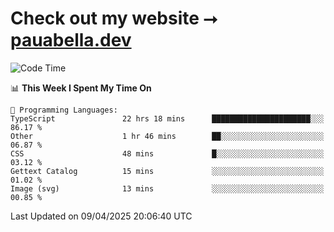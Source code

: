 # Check out my website ⭢ [pauabella.dev](https://pauabella.dev)

<!--START_SECTION:waka-->
![Code Time](http://img.shields.io/badge/Code%20Time-4%2C309%20hrs%2026%20mins-blue)

📊 **This Week I Spent My Time On** 

```text
💬 Programming Languages: 
TypeScript               22 hrs 18 mins      ██████████████████████░░░   86.17 % 
Other                    1 hr 46 mins        ██░░░░░░░░░░░░░░░░░░░░░░░   06.87 % 
CSS                      48 mins             █░░░░░░░░░░░░░░░░░░░░░░░░   03.12 % 
Gettext Catalog          15 mins             ░░░░░░░░░░░░░░░░░░░░░░░░░   01.02 % 
Image (svg)              13 mins             ░░░░░░░░░░░░░░░░░░░░░░░░░   00.85 % 
```


 Last Updated on 09/04/2025 20:06:40 UTC
<!--END_SECTION:waka-->
